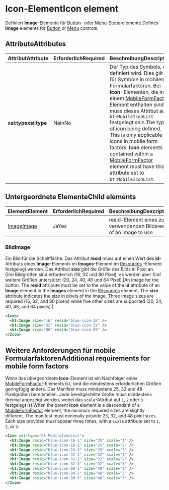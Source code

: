 # <a name="icon-element"></a><span data-ttu-id="1df35-101">Icon-Element</span><span class="sxs-lookup"><span data-stu-id="1df35-101">Icon element</span></span>

<span data-ttu-id="1df35-102">Definiert **Image**-Elemente für [Button](control.md#button-control)- oder [Menu](control.md#menu-dropdown-button-controls)-Steuerelemente.</span><span class="sxs-lookup"><span data-stu-id="1df35-102">Defines **Image** elements for [Button](control.md#button-control) or [Menu](control.md#menu-dropdown-button-controls) controls.</span></span>

## <a name="attributes"></a><span data-ttu-id="1df35-103">Attribute</span><span class="sxs-lookup"><span data-stu-id="1df35-103">Attributes</span></span>

|  <span data-ttu-id="1df35-104">Attribut</span><span class="sxs-lookup"><span data-stu-id="1df35-104">Attribute</span></span>  |  <span data-ttu-id="1df35-105">Erforderlich</span><span class="sxs-lookup"><span data-stu-id="1df35-105">Required</span></span>  |  <span data-ttu-id="1df35-106">Beschreibung</span><span class="sxs-lookup"><span data-stu-id="1df35-106">Description</span></span>  |
|:-----|:-----|:-----|
|  <span data-ttu-id="1df35-107">**xsi:type**</span><span class="sxs-lookup"><span data-stu-id="1df35-107">**xsi:type**</span></span>  |  <span data-ttu-id="1df35-108">Nein</span><span class="sxs-lookup"><span data-stu-id="1df35-108">No</span></span>  | <span data-ttu-id="1df35-p101">Der Typ des Symbols, das definiert wird. Dies gilt nur für Symbole in mobilen Formularfaktoren. Bei **Icon**-Elementen, die in einem [MobileFormFactor](mobileformfactor.md)-Element enthalten sind, muss dieses Attribut auf `bt:MobileIconList` festgelegt sein.</span><span class="sxs-lookup"><span data-stu-id="1df35-p101">The type of icon being defined. This is only applicable to icons in mobile form factors. **Icon** elements contained within a [MobileFormFactor](mobileformfactor.md) element must have this attribute set to `bt:MobileIconList`.</span></span> |

## <a name="child-elements"></a><span data-ttu-id="1df35-112">Untergeordnete Elemente</span><span class="sxs-lookup"><span data-stu-id="1df35-112">Child elements</span></span>

|  <span data-ttu-id="1df35-113">Element</span><span class="sxs-lookup"><span data-stu-id="1df35-113">Element</span></span> |  <span data-ttu-id="1df35-114">Erforderlich</span><span class="sxs-lookup"><span data-stu-id="1df35-114">Required</span></span>  |  <span data-ttu-id="1df35-115">Beschreibung</span><span class="sxs-lookup"><span data-stu-id="1df35-115">Description</span></span>  |
|:-----|:-----|:-----|
|  [<span data-ttu-id="1df35-116">Image</span><span class="sxs-lookup"><span data-stu-id="1df35-116">Image</span></span>](#image)        | <span data-ttu-id="1df35-117">Ja</span><span class="sxs-lookup"><span data-stu-id="1df35-117">Yes</span></span> |   <span data-ttu-id="1df35-118">resid-Element eines zu verwendenden Bilds</span><span class="sxs-lookup"><span data-stu-id="1df35-118">resid of an image to use</span></span>         |

### <a name="image"></a><span data-ttu-id="1df35-119">Bild</span><span class="sxs-lookup"><span data-stu-id="1df35-119">Image</span></span>

<span data-ttu-id="1df35-p102">Ein Bild für die Schaltfläche. Das Attribut  **resid** muss auf einen Wert des **id**-Attributs eines  **Image**-Elements im  **Images**-Element im  [Resources](resources.md) -Element festgelegt werden. Das Attribut **size** gibt die Größe des Bilds in Pixel an. Drei Bildgrößen sind erforderlich (16, 32 und 80 Pixel), es werden aber fünf weitere Größen unterstützt (20, 24, 40, 48 und 64 Pixel).|</span><span class="sxs-lookup"><span data-stu-id="1df35-p102">An image for the button. The  **resid** attribute must be set to the value of the **id** attribute of an **Image** element in the **Images** element in the [Resources](resources.md) element. The **size** attribute indicates the size in pixels of the image. Three image sizes are required (16, 32, and 80 pixels) while five other sizes are supported (20, 24, 40, 48, and 64 pixels).|</span></span>

```xml
<Icon>
  <bt:Image size="16" resid="blue-icon-16" />
  <bt:Image size="32" resid="blue-icon-32" />
  <bt:Image size="80" resid="blue-icon-80" />
</Icon>
```

## <a name="additional-requirements-for-mobile-form-factors"></a><span data-ttu-id="1df35-124">Weitere Anforderungen für mobile Formularfaktoren</span><span class="sxs-lookup"><span data-stu-id="1df35-124">Additional requirements for mobile form factors</span></span>

<span data-ttu-id="1df35-p103">Wenn das übergeordnete **Icon**-Element ist ein Nachfolger eines [MobileFormFactor](mobileformfactor.md)-Elements ist, sind die mindestens erforderlichen Größen geringfügig anders. Das Manifest muss mindestens 25, 32 und 48 Pixelgrößen bereitstellen. Jede bereitgestellte Größe muss mindestens dreimal angezeigt werden, wobei das `scale`-Attribut auf `1`, `2` oder `3` festgelegt ist.</span><span class="sxs-lookup"><span data-stu-id="1df35-p103">When the parent **Icon** element is a descendant of a [MobileFormFactor](mobileformfactor.md) element, the minimum required sizes are slightly different. The manifest must minimally provide 25, 32, and 48 pixel sizes. Each size provided must appear three times, with a `scale` attribute set to `1`, `2`, or `3`.</span></span>

```xml
<Icon xsi:type="bt:MobileIconList">
  <bt:Image resid="blue-icon-16-1" size="25" scale="1" />
  <bt:Image resid="blue-icon-16-2" size="25" scale="2" />
  <bt:Image resid="blue-icon-16-3" size="25" scale="3" />
  <bt:Image resid="blue-icon-32-1" size="32" scale="1" />
  <bt:Image resid="blue-icon-32-2" size="32" scale="2" />
  <bt:Image resid="blue-icon-32-3" size="32" scale="3" />
  <bt:Image resid="blue-icon-80-1" size="48" scale="1" />
  <bt:Image resid="blue-icon-80-2" size="48" scale="2" />
  <bt:Image resid="blue-icon-80-3" size="48" scale="3" />
</Icon>
```